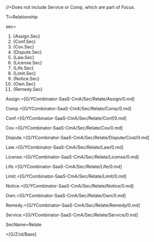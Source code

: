 //=Does not include Service or Comp, which are part of Focus.

Ti=Relationship

sec=<ol class="secs-and"><li>{Assign.Sec}<li>{Conf.Sec}<li>{Cov.Sec}<li>{Dispute.Sec}<li>{Law.Sec}<li>{License.Sec}<li>{Life.Sec}<li>{Limit.Sec}<li>{Notice.Sec}<li>{Own.Sec}<li>{Remedy.Sec}</ol>

Assign.=[G/YCombinator-SaaS-CmA/Sec/Relate/Assign/0.md]

Comp.=[G/YCombinator-SaaS-CmA/Sec/Relate/Comp/0.md]

Conf.=[G/YCombinator-SaaS-CmA/Sec/Relate/Conf/0.md]

Cov.=[G/YCombinator-SaaS-CmA/Sec/Relate/Cov/0.md]

Dispute.=[G/YCombinator-SaaS-CmA/Sec/Relate/Dispute/Cost/0.md]

Law.=[G/YCombinator-SaaS-CmA/Sec/Relate/Law/0.md]

License.=[G/YCombinator-SaaS-CmA/Sec/Relate/License/0.md]

Life.=[G/YCombinator-SaaS-CmA/Sec/Relate/Life/0.md]

Limit.=[G/YCombinator-SaaS-CmA/Sec/Relate/Limit/0.md]

Notice.=[G/YCombinator-SaaS-CmA/Sec/Relate/Notice/0.md]

Own.=[G/YCombinator-SaaS-CmA/Sec/Relate/Own/0.md]

Remedy.=[G/YCombinator-SaaS-CmA/Sec/Relate/Remedy/0.md]

Service.=[G/YCombinator-SaaS-CmA/Sec/Relate/Service/0.md]

SecName=Relate  

=[G/Z/ol/Base]